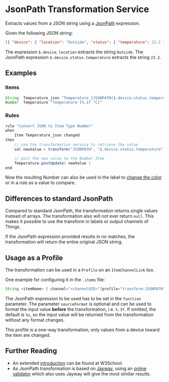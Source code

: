 # JsonPath Transformation Service

Extracts values from a JSON string using a [JsonPath](https://github.com/jayway/JsonPath#jayway-jsonpath) expression.

Given the following JSON string:

```json
[{ "device": { "location": "Outside", "status": { "temperature": 23.2 }}}]
```

The expression `$.device.location` extracts the string `Outside`.
The JsonPath expression `$.device.status.temperature` extracts the string `23.2`.

## Examples

### Items

```java
String  Temperature_json "Temperature [JSONPATH($.device.status.temperature):%s °C]" {...}
Number  Temperature "Temperature [%.1f °C]"
```

### Rules

```java
rule "Convert JSON to Item Type Number"
when
    Item Temperature_json changed
then
    // use the transformation service to retrieve the value
    val newValue = transform("JSONPATH", "$.device.status.temperature", Temperature_json.state.toString)

    // post the new value to the Number Item
    Temperature.postUpdate( newValue )
end
```

Now the resulting Number can also be used in the label to [change the color](https://docs.openhab.org/configuration/sitemaps.html#label-and-value-colors) or in a rule as a value to compare.

## Differences to standard JsonPath

Compared to standard JsonPath, the transformation returns single values instead of arrays.
The transformation also will not ever return `null`.
This makes it possible to use the transform in labels or output channels of Things.

If the JsonPath expression provided results in no matches, the transformation will return the entire original JSON string.

## Usage as a Profile

The transformation can be used in a `Profile` on an `ItemChannelLink` too.

One example for configuring it in the `.items` file:

```java
String <itemName> { channel="<channelUID>"[profile="transform:JSONPATH", function="<jsonPath>", sourceFormat="<valueFormat>"]}
```

The JsonPath expression to be used has to be set in the `function` parameter.
The parameter `sourceFormat` is optional and can be used to format the input value **before** the transformation, i.e. `%.3f`.
If omitted, the default is `%s`, so the input value will be returned from the transformation without any format changes.

This profile is a one-way transformation; only values from a device toward the item are changed.

## Further Reading

- An extended [introduction](https://www.w3schools.com/js/js_json_intro.asp) can be found at W3School.
- As JsonPath transformation is based on [Jayway](https://github.com/json-path/JsonPath), using an [online validator](https://jsonpath.fly.dev/) which also uses Jayway will give the most similar results.
